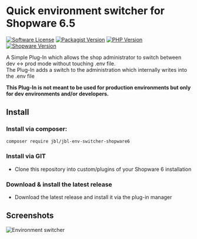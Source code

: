 # Quick environment switcher for Shopware 6.5
[![Software License](https://img.shields.io/badge/license-MIT-brightgreen.svg?style=flat)](LICENSE)
[![Packagist Version](https://img.shields.io/packagist/v/jbl/env-switcher-shopware6.svg?style=flat&include_prereleases)](https://packagist.org/packages/jbl/jbl-env-switcher-shopware6)
[![PHP Version](https://img.shields.io/badge/php-%5E8.0-8892BF.svg?style=flat)](http://www.php.net)
[![Shopware Version](https://img.shields.io/badge/shopware-%5E6.5.0-8892BF.svg?style=flat)](http://www.shopware.com)

A Simple Plug-In which allows the shop administrator to switch between dev <-> prod mode without touching .env file.  
The Plug-In adds a switch to the administration which internally writes into the .env file

**This Plug-In is not meant to be used for production environments but only for dev environments and/or developers.**


## Install

### Install via composer:
```bash
composer require jbl/jbl-env-switcher-shopware6
```

### Install via GIT
- Clone this repository into custom/plugins of your Shopware 6 installation

### Download & install the latest release
- Download the latest release and install it via the plug-in manager

## Screenshots

![Environment switcher](https://shopware.jeffblock.de/plugins/JblEnvSwitcher/images/1.png)